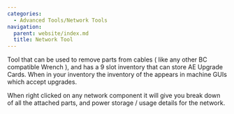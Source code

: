 ```yaml
---
categories:
  - Advanced Tools/Network Tools
navigation:
  parent: website/index.md
  title: Network Tool
---
```


Tool that can be used to remove parts from cables ( like any other BC
compatible Wrench ), and has a 9 slot inventory that can store AE Upgrade
Cards. When in your inventory the inventory of the <ItemLink
id="network_tool"/> appears in machine GUIs
which accept upgrades.

When right clicked on any network component it will give you break down of all
the attached parts, and power storage / usage details for the network.

<RecipeFor id="network_tool" />
